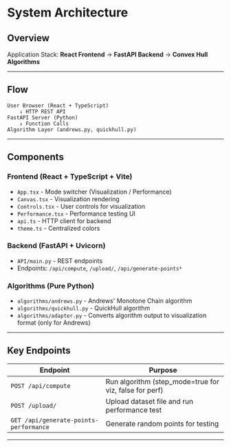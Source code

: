 # System Architecture

## Overview
Application Stack: **React Frontend** → **FastAPI Backend** → **Convex Hull Algorithms**

---

## Flow

```
User Browser (React + TypeScript)
    ↓ HTTP REST API
FastAPI Server (Python)
    ↓ Function Calls
Algorithm Layer (andrews.py, quickhull.py)
```

---

## Components

### Frontend (React + TypeScript + Vite)
- `App.tsx` - Mode switcher (Visualization / Performance)
- `Canvas.tsx` - Visualization rendering
- `Controls.tsx` - User controls for visualization
- `Performance.tsx` - Performance testing UI
- `api.ts` - HTTP client for backend
- `theme.ts` - Centralized colors

### Backend (FastAPI + Uvicorn)
- `API/main.py` - REST endpoints
- Endpoints: `/api/compute`, `/upload/`, `/api/generate-points*`

### Algorithms (Pure Python)
- `algorithms/andrews.py` - Andrews' Monotone Chain algorithm
- `algorithms/quickhull.py` - QuickHull algorithm
- `algorithms/adapter.py` - Converts algorithm output to visualization format (only for Andrews)

---

## Key Endpoints

| Endpoint | Purpose |
|----------|---------|
| `POST /api/compute` | Run algorithm (step_mode=true for viz, false for perf) |
| `POST /upload/` | Upload dataset file and run performance test |
| `GET /api/generate-points-performance` | Generate random points for testing |

---